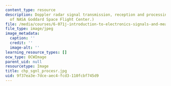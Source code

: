 ```yaml
---
content_type: resource
description: Doppler radar signal transmission, reception and processing. (Image courtesy
  of NASA Goddard Space Flight Center.)
file: /media/courses/6-071j-introduction-to-electronics-signals-and-measurement-spring-2006/9f37ea3e7dceaec4fcd3110fcbf745d9_chp_sgnl_procesr.jpg
file_type: image/jpeg
image_metadata:
  caption: ''
  credit: ''
  image-alt: ''
learning_resource_types: []
ocw_type: OCWImage
parent_uid: null
resourcetype: Image
title: chp_sgnl_procesr.jpg
uid: 9f37ea3e-7dce-aec4-fcd3-110fcbf745d9
---
```

